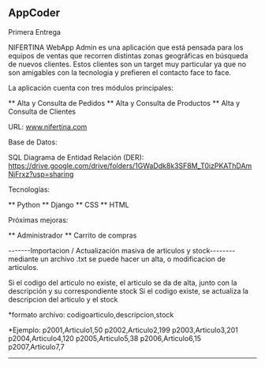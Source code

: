 ## AppCoder
Primera Entrega

NIFERTINA WebApp Admin es una aplicación que está pensada para los equipos de ventas que recorren distintas zonas geográficas en búsqueda de nuevos clientes. Estos clientes son un target muy particular ya que no son amigables con la tecnologia y prefieren el contacto face to face.


La aplicación cuenta con tres módulos principales:

** Alta y Consulta de Pedidos
** Alta y Consulta de Productos
** Alta y Consulta de Clientes

URL: www.nifertina.com

Base de Datos:

SQL
Diagrama de Entidad Relación (DER): https://drive.google.com/drive/folders/1GWaDdk8k3SF8M_T0izPKAThDAmNjFrxz?usp=sharing


Tecnologías:

** Python
** Django 
** CSS
** HTML

Próximas mejoras:

** Administrador
** Carrito de compras

-------Importacion / Actualización masiva de articulos y stock--------
mediante un archivo .txt se puede hacer un alta, o modificacion de articulos.

Si el codigo del articulo no existe, el articulo se da de alta, junto con la descripción y su correspondiente stock
Si el codigo existe, se actualiza la descripcion del articulo y el stock

*formato archivo:
codigoarticulo,descripcion,stock

*Ejemplo:
p2001,Articulo1,50
p2002,Articulo2,199
p2003,Articulo3,201
p2004,Articulo4,120
p2005,Articulo5,38
p2006,Articulo6,15
p2007,Articulo7,7

----------------------------------------------------------------------

